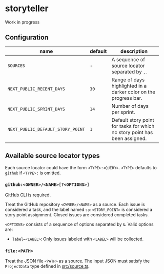 # storyteller

Work in progress

## Configuration

| name                              | default | description                                                               |
| --------------------------------- | ------- | ------------------------------------------------------------------------- |
| `SOURCES`                         | -       | A sequence of source locator separated by `,`.                            |
| `NEXT_PUBLIC_RECENT_DAYS`         | `30`    | Range of days highlighted in a darker color on the progress bar.          |
| `NEXT_PUBLIC_SPRINT_DAYS`         | `14`    | Number of days per sprint.                                                |
| `NEXT_PUBLIC_DEFAULT_STORY_POINT` | `1`     | Default story point for tasks for which no story point has been assigned. |

## Available source locator types

Each source locator could have the form `<TYPE>:<QUERY>`. `<TYPE>` defaults to `github` if `<TYPE>:` is omitted.

### `github:<OWNER>/<NAME>[?<OPTIONS>]`

[GitHub CLI](https://github.com/cli/cli#installation) is required.

Treat the GitHub repository `<OWNER>/<NAME>` as a source. Each issue is considered a task, and the label named `sp:<STORY_POINT>` is considered a story point assignment. Closed issues are considered completed tasks.

`<OPTIONS>` consists of a sequence of options separated by `&`. Valid options are:

- `label=<LABEL>`: Only issues labeled with `<LABEL>` will be collected.

### `file:<PATH>`

Treat the JSON file `<PATH>` as a source. The input JSON must satisfy the `ProjectData` type defined in [src/source.ts](./src/source.ts).
